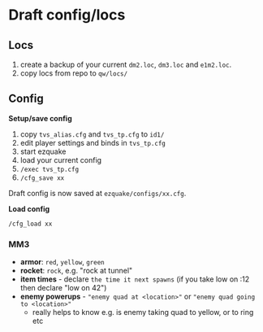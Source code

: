 # Draft config/locs

## Locs
1. create a backup of your current `dm2.loc`, `dm3.loc` and `e1m2.loc`.
2. copy locs from repo to `qw/locs/`

## Config
**Setup/save config**
1. copy `tvs_alias.cfg` and `tvs_tp.cfg` to `id1/`
1. edit player settings and binds in `tvs_tp.cfg`
1. start ezquake
1. load your current config
1. `/exec tvs_tp.cfg`
1. `/cfg_save xx`

Draft config is now saved at `ezquake/configs/xx.cfg`.

**Load config**

```
/cfg_load xx
```

### MM3
* **armor**: `red`, `yellow`, `green`
* **rocket**: `rock`,  e.g. "rock at tunnel"
* **item times** - declare `the time it next spawns` (if you take low on :12 then declare "low on 42")
* **enemy powerups** - `"enemy quad at <location>"` or `"enemy quad going to <location>"`
  * really helps to know e.g. is enemy taking quad to yellow, or to ring etc
